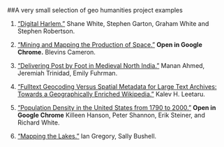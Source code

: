 ##A very small selection of geo humanities project examples 

1. [“Digital Harlem.”](http://digitalharlem.org) Shane White, Stephen Garton, Graham White and Stephen Robertson.  

2. [“Mining and Mapping the Production of Space.”](http://web.stanford.edu/group/spatialhistory/cgi-bin/site/pub.php?id=93&project_id=)
**Open in Google Chrome.** Blevins Cameron.

3. [“Delivering Post by Foot in Medieval North India.”](http://emilyfuhrman.co/interactive/F2015002/) Manan Ahmed, Jeremiah Trinidad, Emily Fuhrman.  

4. [“Fulltext Geocoding Versus Spatial Metadata for Large Text Archives: Towards a Geographically Enriched Wikipedia.”](http://www.dlib.org/dlib/september12/leetaru/09leetaru.html) Kalev H. Leetaru. 

5. [“Population Density in the United States from 1790 to 2000.”](http://www.stanford.edu/group/spatialhistory/cgi-bin/site/viz.php?id=265&project_id=0) **Open in Google Chrome**
Killeen Hanson, Peter Shannon, Erik Steiner, and Richard White. 

6. [“Mapping the Lakes.”](http://www.lancaster.ac.uk/mappingthelakes/index.htm) Ian Gregory, Sally Bushell. 

